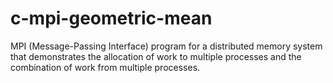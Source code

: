 # c-mpi-geometric-mean
MPI (Message-Passing Interface) program for a distributed memory system that demonstrates the allocation of work to multiple processes and the combination of work from multiple processes.
